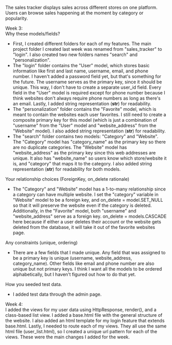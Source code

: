 The sales tracker displays sales across different stores on one platform. 
Users can browse sales happening at the moment by category or popularity.

Week 3: \
Why these models/fields?
* First, I created different folders for each of my features.
  The main project folder I created last week was renamed from "sales_tracker" to "login".
  I also created two new folders names "search" and "personalization".
* The "login" folder contains the "User" model, which stores basic information like first and last name,
  username, email, and phone number. I haven't added a password field yet, but that's something for the future.
  The username serves as the primary key, since it should be unique. This way, I don't have to create a separate user_id field.
  Every field in the "User" model is required except for phone number because I think websites don't always require phone numbers as long as there's an email.
  Lastly, I added string representation (__str__) for readability.
* The "personalization" folder contains the "Favorite" model, which is meant to contain the websites each user favorites.
  I still need to create a composite primary key for this model (which is just a combination of "username" from the "User" model and "website_address" from the "Website" model).
  I also added string representation (__str__) for readability.
* The "search" folder contains two models: "Category" and "Website".
  The "Category" model has "category_name" as the primary key so there are no duplicate categories.
  The "Website" model has "website_address" as the primary key since this web addresses are unique.
  It also has "website_name" so users know which store/website it is, and "category" that maps it to the category.
  I also added string representation (__str__) for readability for both models.

Your relationship choices (ForeignKey, on_delete rationale)
* The "Category" and "Website" model has a 1-to-many relationship since a category can have multiple website.
  I set the "category" variable in "Website" model to be a foreign key, and on_delete = model.SET_NULL so that it will preserve the website even if the category is deleted.
  Additionally, in the "Favorite" model, both "username" and "website_address" serve as a foreign key.
  on_delete = models.CASCADE here because if either a user deletes their account or the website gets deleted from the database, it will take it out of the favorite websites page.

Any constraints (unique, ordering)
* There are a few fields that I made unique. Any field that was assigned to be a primary key is unique (username, website_address, category_name).
  Other fields like email and phone number are also unique but not primary keys.
  I think I want all the models to be ordered alphabetically, but I haven't figured out how to do that yet.

How you seeded test data.
* I added test data through the admin page.

Week 4: \
I added the views for my user data using HttpResponse, render(), and a class-based list view.
I added a base.html file with the general structure of the website.
I also added an html template for my login feature that extends base.html.
Lastly, I needed to route each of my views. They all use the same html file (user_list.html),
so I created a unique url pattern for each of the views. These were the main changes I added for the week.